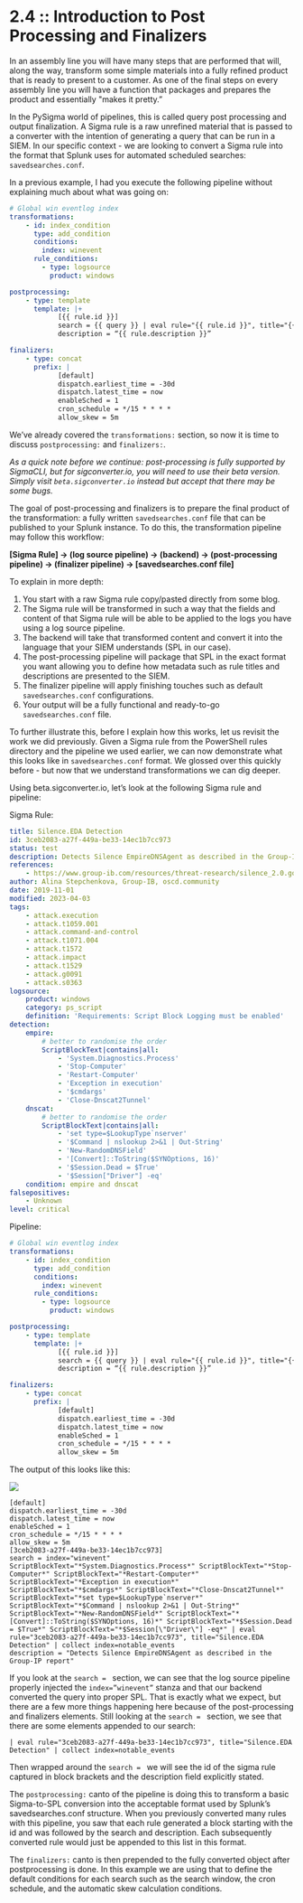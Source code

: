 # 2.4 :: Introduction to Post Processing and Finalizers

In an assembly line you will have many steps that are performed that will, along the way, transform some simple materials into a fully refined product that is ready to present to a customer. As one of the final steps on every assembly line you will have a function that packages and prepares the product and essentially "makes it pretty.”

In the PySigma world of pipelines, this is called query post processing and output finalization. A Sigma rule is a raw unrefined material that is passed to a converter with the intention of generating a query that can be run in a SIEM. In our specific context - we are looking to convert a Sigma rule into the format that Splunk uses for automated scheduled searches: `savedsearches.conf`.

In a previous example, I had you execute the following pipeline without explaining much about what was going on:

```yaml
# Global win eventlog index
transformations:
    - id: index_condition
      type: add_condition
      conditions:
        index: winevent
      rule_conditions:
        - type: logsource
          product: windows

postprocessing:
    - type: template
      template: |+
            [{{ rule.id }}]
            search = {{ query }} | eval rule="{{ rule.id }}", title="{{ rule.title }}" | collect index=notable_events
            description = “{{ rule.description }}”

finalizers:
    - type: concat
      prefix: |
            [default]
            dispatch.earliest_time = -30d
            dispatch.latest_time = now
            enableSched = 1
            cron_schedule = */15 * * * *
            allow_skew = 5m

```

We’ve already covered the `transformations:` section, so now it is time to discuss `postprocessing:` and `finalizers:`.

*As a quick note before we continue: post-processing is fully supported by SigmaCLI, but for sigconverter.io, you will need to use their beta version. Simply visit `beta.sigconverter.io` instead but accept that there may be some bugs.*

The goal of post-processing and finalizers is to prepare the final product of the transformation: a fully written `savedsearches.conf` file that can be published to your Splunk instance. To do this, the transformation pipeline may follow this workflow:

**[Sigma Rule] → (log source pipeline) → (backend) → (post-processing pipeline) → (finalizer pipeline) → [savedsearches.conf file]**

To explain in more depth:

1. You start with a raw Sigma rule copy/pasted directly from some blog.
2. The Sigma rule will be transformed in such a way that the fields and content of that Sigma rule will be able to be applied to the logs you have using a log source pipeline.
3. The backend will take that transformed content and convert it into the language that your SIEM understands (SPL in our case).
4. The post-processing pipeline will package that SPL in the exact format you want allowing you to define how metadata such as rule titles and descriptions are presented to the SIEM.
5. The finalizer pipeline will apply finishing touches such as default `savedsearches.conf` configurations.
6. Your output will be a fully functional and ready-to-go `savedsearches.conf` file.

To further illustrate this, before I explain how this works, let us revisit the work we did previously. Given a Sigma rule from the PowerShell rules directory and the pipeline we used earlier, we can now demonstrate what this looks like in `savedsearches.conf` format. We glossed over this quickly before - but now that we understand transformations we can dig deeper.

Using beta.sigconverter.io, let’s look at the following Sigma rule and pipeline:

Sigma Rule:

```yaml
title: Silence.EDA Detection
id: 3ceb2083-a27f-449a-be33-14ec1b7cc973
status: test
description: Detects Silence EmpireDNSAgent as described in the Group-IP report
references:
    - https://www.group-ib.com/resources/threat-research/silence_2.0.going_global.pdf
author: Alina Stepchenkova, Group-IB, oscd.community
date: 2019-11-01
modified: 2023-04-03
tags:
    - attack.execution
    - attack.t1059.001
    - attack.command-and-control
    - attack.t1071.004
    - attack.t1572
    - attack.impact
    - attack.t1529
    - attack.g0091
    - attack.s0363
logsource:
    product: windows
    category: ps_script
    definition: 'Requirements: Script Block Logging must be enabled'
detection:
    empire:
        # better to randomise the order
        ScriptBlockText|contains|all:
            - 'System.Diagnostics.Process'
            - 'Stop-Computer'
            - 'Restart-Computer'
            - 'Exception in execution'
            - '$cmdargs'
            - 'Close-Dnscat2Tunnel'
    dnscat:
        # better to randomise the order
        ScriptBlockText|contains|all:
            - 'set type=$LookupType`nserver'
            - '$Command | nslookup 2>&1 | Out-String'
            - 'New-RandomDNSField'
            - '[Convert]::ToString($SYNOptions, 16)'
            - '$Session.Dead = $True'
            - '$Session["Driver"] -eq'
    condition: empire and dnscat
falsepositives:
    - Unknown
level: critical
```

Pipeline:

```yaml
# Global win eventlog index
transformations:
    - id: index_condition
      type: add_condition
      conditions:
        index: winevent
      rule_conditions:
        - type: logsource
          product: windows

postprocessing:
    - type: template
      template: |+
            [{{ rule.id }}]
            search = {{ query }} | eval rule="{{ rule.id }}", title="{{ rule.title }}" | collect index=notable_events
            description = “{{ rule.description }}”

finalizers:
    - type: concat
      prefix: |
            [default]
            dispatch.earliest_time = -30d
            dispatch.latest_time = now
            enableSched = 1
            cron_schedule = */15 * * * *
            allow_skew = 5m

```

The output of this looks like this:

![](https://github.com/The-Taggart-Institute/de-with-sigma/blob/main/Images/finalizer%2Bpostprocessing.png)

```
[default]
dispatch.earliest_time = -30d
dispatch.latest_time = now
enableSched = 1
cron_schedule = */15 * * * *
allow_skew = 5m
[3ceb2083-a27f-449a-be33-14ec1b7cc973]
search = index="winevent" ScriptBlockText="*System.Diagnostics.Process*" ScriptBlockText="*Stop-Computer*" ScriptBlockText="*Restart-Computer*" ScriptBlockText="*Exception in execution*" ScriptBlockText="*$cmdargs*" ScriptBlockText="*Close-Dnscat2Tunnel*" ScriptBlockText="*set type=$LookupType`nserver*" ScriptBlockText="*$Command | nslookup 2>&1 | Out-String*" ScriptBlockText="*New-RandomDNSField*" ScriptBlockText="*[Convert]::ToString($SYNOptions, 16)*" ScriptBlockText="*$Session.Dead = $True*" ScriptBlockText="*$Session[\"Driver\"] -eq*" | eval rule="3ceb2083-a27f-449a-be33-14ec1b7cc973", title="Silence.EDA Detection" | collect index=notable_events
description = "Detects Silence EmpireDNSAgent as described in the Group-IP report"
```

If you look at the `search = ` section, we can see that the log source pipeline properly injected the `index=”winevent”` stanza and that our backend converted the query into proper SPL. That is exactly what we expect, but there are a few more things happening here because of the post-processing and finalizers elements. Still looking at the `search = ` section, we see that there are some elements appended to our search:

`| eval rule="3ceb2083-a27f-449a-be33-14ec1b7cc973", title="Silence.EDA Detection" | collect index=notable_events`

Then wrapped around the `search = ` we will see the id of the sigma rule captured in block brackets and the description field explicitly stated.

The `postprocessing:` canto of the pipeline is doing this to transform a basic Sigma-to-SPL conversion into the acceptable format used by Splunk’s savedsearches.conf structure. When you previously converted many rules with this pipeline, you saw that each rule generated a block starting with the id and was followed by the search and description. Each subsequently converted rule would just be appended to this list in this format.

The `finalizers:` canto is then prepended to the fully converted object after postprocessing is done. In this example we are using that to define the default conditions for each search such as the search window, the cron schedule, and the automatic skew calculation conditions.

